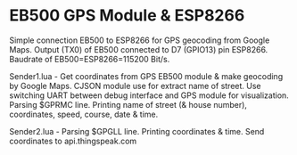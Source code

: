 EB500 GPS Module & ESP8266
==========================

Simple connection EB500 to ESP8266 for GPS geocoding from Google Maps. Output (TX0) of EB500 connected to D7 (GPIO13) pin ESP8266. Baudrate of EB500=ESP8266=115200 Bit/s.

Sender1.lua - Get coordinates from GPS EB500 module & make geocoding by Google Maps. CJSON module use for extract name of street. Use switching UART between debug interface and GPS module for visualization. Parsing $GPRMC line. Printing name of street (& house number), coordinates, speed, course, date & time. 

Sender2.lua - Parsing $GPGLL line. Printing coordinates & time. Send coordinates to api.thingspeak.com
